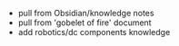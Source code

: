 - pull from Obsidian/knowledge notes
- pull from 'gobelet of fire' document
- add robotics/dc components knowledge
